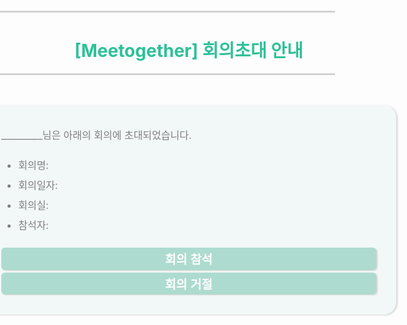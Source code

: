 ```yaml
---
title: "test"
categories: [front-end, vuejs]
tags: [doit]
comment: true
---
```


<!DOCTYPE html>
<html lang="en" dir="ltr">

<head>
	<meta charset="utf-8">
	<meta name="viewport" content="width=device-width, initial-scale=1.0">
	<title>Meetogether</title>
	<script src="https://ajax.googleapis.com/ajax/libs/jquery/1.12.4/jquery.min.js"></script>
	<script>
        $(document).ready(function () {
            $('button').click(function () {
                const idfAccount = '1'
                const idfReservation = '1'
                const status = $(this).attr("id")
                $.ajax({
                    url : `https://localhost:3000/reservation/changeInvitationStatus/${idfAccount}/${idfReservation}/${status}`,
                    type : "get",
                    dataType : "text",
                    success: function(result) {
                        console.log( result );
                    }
                });
            })
        })
	</script>
</head>

<body style="height: 100vh; margin: 0; display:flex; justify-content: center; align-items: center;">
	<div>
		<hr style="background-color:lightgray; border: 0.5px solid lightgray; width: 85%;">
		<h1 style="	color: #2FC099;text-align: center;"> [Meetogether] 회의초대 안내</h1>
		<hr style="background-color:lightgray; border: 0.5px solid lightgray; width: 85%;">
		<div
			style="background: rgba(146, 207, 191, 0.1); box-shadow: 2px 1px 3px lightgray; border-radius: 20px;width: 600px; margin-top: 3em; padding: 2em;color: #7F7F7F;line-height: 2em;font-size: 1rem;">
			_________님은 아래의 회의에 초대되었습니다. <ul>
				<li>회의명: </li>
				<li>회의일자: </li>
				<li>회의실: </li>
				<li>참석자: </li>
			</ul>
			<button
				style="width: 100%;border: none;border-radius: 0.3em;padding: 0.2em;margin-top: 0.2em;background: rgba(146, 207, 191, 0.7);color: white;font-weight: bold;font-size: 1.2em;cursor: pointer; box-shadow: 2px 1px 2px lightgray;"
                id="A">회의
				참석</button>
			<button
				style="width: 100%;border: none;border-radius: 0.3em;padding: 0.2em;margin-top: 0.2em;background: rgba(146, 207, 191, 0.7);color: white;font-weight: bold;font-size: 1.2em;cursor: pointer; box-shadow: 2px 1px 2px lightgray;"
                id="R">회의
				거절</button>
		</div>
</body>

</html>
